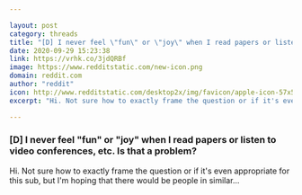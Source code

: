 ```yaml
---

layout: post
category: threads
title: "[D] I never feel \"fun\" or \"joy\" when I read papers or listen to video conferences, etc. Is that a problem?"
date: 2020-09-29 15:23:38
link: https://vrhk.co/3jdQRBf
image: https://www.redditstatic.com/new-icon.png
domain: reddit.com
author: "reddit"
icon: http://www.redditstatic.com/desktop2x/img/favicon/apple-icon-57x57.png
excerpt: "Hi. Not sure how to exactly frame the question or if it's even appropriate for this sub, but I'm hoping that there would be people in similar..."

---
```


### [D] I never feel "fun" or "joy" when I read papers or listen to video conferences, etc. Is that a problem?

Hi. Not sure how to exactly frame the question or if it's even appropriate for this sub, but I'm hoping that there would be people in similar...